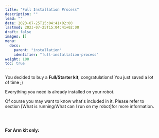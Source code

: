 ```yaml
---
title: "Full Installation Process"
description: ""
lead: ""
date: 2023-07-25T15:04:41+02:00
lastmod: 2023-07-25T15:04:41+02:00
draft: false
images: []
menu:
  docs:
    parent: "installation"
    identifier: "full-installation-process"
weight: 100
toc: true
---
```

You decided to buy a **Full/Starter kit**, congratulations! You just saved a lot of time ;)

Everything you need is already installed on your robot.

Of course you may want to know what's included in it. Please refer to section [What is running/What can I run on my robot]for more information.  
  
<br/><br/>

**For Arm kit only:**  
